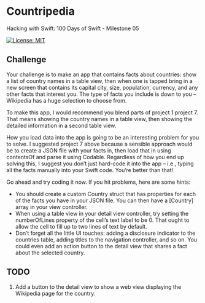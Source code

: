 # Countripedia

Hacking with Swift: 100 Days of Swift - Milestone 05

[![License: MIT](https://img.shields.io/badge/License-MIT-yellow.svg)](https://opensource.org/licenses/MIT)

## Challenge

Your challenge is to make an app that contains facts about countries: show a list of country names in a table view, then when one is tapped bring in a new screen that contains its capital city, size, population, currency, and any other facts that interest you. The type of facts you include is down to you – Wikipedia has a huge selection to choose from.

To make this app, I would recommend you blend parts of project 1 project 7. That means showing the country names in a table view, then showing the detailed information in a second table view.

How you load data into the app is going to be an interesting problem for you to solve. I suggested project 7 above because a sensible approach would be to create a JSON file with your facts in, then load that in using contentsOf and parse it using Codable. Regardless of how you end up solving this, I suggest you don’t just hard-code it into the app – i.e., typing all the facts manually into your Swift code. You’re better than that!

Go ahead and try coding it now. If you hit problems, here are some hints:

* You should create a custom Country struct that has properties for each of the facts you have in your JSON file. You can then have a [Country] array in your view controller.
* When using a table view in your detail view controller, try setting the numberOfLines property of the cell’s text label to be 0. That ought to allow the cell to fill up to two lines of text by default.
* Don’t forget all the little UI touches: adding a disclosure indicator to the countries table, adding titles to the navigation controller, and so on. You could even add an action button to the detail view that shares a fact about the selected country.

## TODO

1. Add a button to the detail view to show a web view displaying the Wikipedia page for the country.
